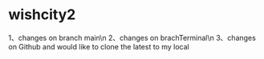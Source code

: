 # wishcity2
1、changes on branch main\n
2、changes on brachTerminal\n
3、changes on Github and would like to clone the latest to my local
